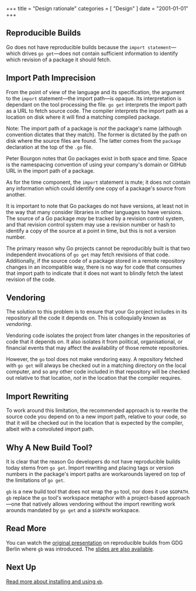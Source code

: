 +++
title = "Design rationale"
categories = [ "Design" ]
date = "2001-01-01"
+++
## Reproducible Builds

Go does not have reproducible builds because the `import statement`&mdash;which drives `go get`&mdash;does not contain sufficient information to identify which revision of a package it should fetch.

## <a name="import-path-imprecision"></a>Import Path Imprecision

From the point of view of the language and its specification, the argument to the `import` statement&mdash;the import path&mdash;is opaque. Its interpretation is dependant on the tool processing the file. `go get` interprets the import path as a URL to fetch source code. The compiler interprets the import path as a location on disk where it will find a matching compiled package.

Note: The import path of a package is _not_ the package's name (although convention dictates that they match). The former is dictated by the path on disk where the source files are found. The latter comes from the `package` declaration at the top of the `.go` file. 

Peter Bourgon notes that Go packages exist in both space and time. Space is the namespacing convention of using your company's domain or GitHub URL in the import path of a package.

As for the time component, the `import` statement is mute; it does not contain any information which could identify one copy of a package's source from another.

It is important to note that Go packages do not have versions, at least not in the way that many consider libraries in other languages to have versions. The source of a Go package _may_ be tracked by a revision control system, and that revision control system may use a revision number or hash to identify a copy of the source at a point in time, but this is not a version number.

The primary reason why Go projects cannot be reproducibly built is that two independent invocations of `go get` may fetch revisions of that code. Additionally, if the source code of a package stored in a remote repository changes in an incompatible way, there is no way for code that consumes that import path to indicate that it does not want to blindly fetch the latest revision of the code.

## Vendoring

The solution to this problem is to ensure that your Go project includes in its repository all the code it depends on. This is colloquially known as _vendoring_. 

Vendoring code isolates the project from later changes in the repositories of code that it depends on. It also isolates it from political, organisational, or financial events that may affect the availability of those remote repositories.

However, the `go` tool does not make vendoring easy. A repository fetched with `go get` will always be checked out in a matching directory on the local computer, and so any other code included in that repository will be checked out relative to that location, _not_ in the location that the compiler requires.

## Import Rewriting

To work around this limitation, the recommended approach is to rewrite the source code you depend on to a new import path, relative to your code, so that it will be checked out in the location that is expected by the compiler, albeit with a convoluted import path.

## Why A New Build Tool?

It is clear that the reason Go developers do not have reproducible builds today stems from `go get`. Import rewriting and placing tags or version numbers in the package's import paths are workarounds layered on top of the limitations of `go get`.

`gb` is a new build tool that does not wrap the `go` tool, nor does it use `$GOPATH`. `gb` replace the `go` tool's workspace metaphor with a project-based approach&mdash;one that natively allows vendoring without the import rewriting work arounds mandated by `go get` and a `$GOPATH` workspace.

## Read More

You can watch the [original presentation](https://www.youtube.com/watch?v=c3dW80eO88I) on reproducible builds from GDG Berlin where `gb` was introduced. The [slides are also available](http://go-talks.appspot.com/github.com/davecheney/presentations/reproducible-builds.slide#1).

## Next Up

[Read more about installing and using `gb`](/docs/install).
